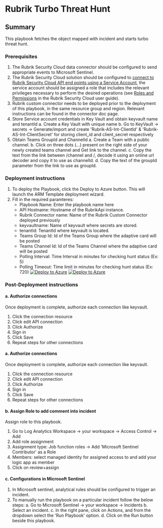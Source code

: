 # Rubrik Turbo Threat Hunt

## Summary

This playbook fetches the object mapped with incident and starts turbo threat hunt.

### Prerequisites

1. The Rubrik Security Cloud data connector should be configured to send appropriate events to Microsoft Sentinel.
2. The Rubrik Security Cloud solution should be configured to [connect to Rubrik Security Cloud API end points using a Service Account](https://docs.rubrik.com/en-us/saas/saas/polaris_api_access_with_service_accounts.html), the service account should be assigned a role that includes the relevant privileges necessary to perform the desired operations (see [Roles and Permissions](https://docs.rubrik.com/en-us/saas/saas/common/roles_and_permissions.html) in the Rubrik Security Cloud user guide).
3. Rubrik custom connector needs to be deployed prior to the deployment of this playbook, in the same resource group and region. Relevant instructions can be found in the connector doc page.
4. Store Service account credentials in Key Vault and obtain keyvault name and tenantId
    a. Create a Key Vault with unique name
    b. Go to KeyVault -> secrets -> Generate/import and create 'Rubrik-AS-Int-ClientId' & 'Rubrik-AS-Int-ClientSecret' for storing client_id and client_secret respectively
5. Obtain Teams GroupId and ChannelId
    a. Create a Team with a public channel.
    b. Click on three dots (...) present on the right side of your newly created teams channel and Get link to the channel.
    c. Copy the text from the link between /channel and /, decode it using an online url decoder and copy it to use as channelId.
    d. Copy the text of the groupId parameter from the link to use as groupId.

### Deployment instructions

1. To deploy the Playbook, click the Deploy to Azure button. This will launch the ARM Template deployment wizard.
2. Fill in the required paramteres:
    * Playbook Name: Enter the playbook name here
    * API Hostname: Hostname of the RubrikApi instance.
    * Rubrik Connector name: Name of the Rubrik Custom Connector deployed previously
    * keyvaultname: Name of keyvault where secrets are stored.
    * tenantId: TenantId where keyvault is located.
    * Teams Group Id: Id of the Teams Group where the adaptive card will be posted
    * Teams Channel Id: Id of the Teams Channel where the adaptive card will be posted
    * Polling Interval: Time Interval in minutes for checking hunt status (Ex: 5)
    * Polling Timeout: Time limit in minutes for checking hunt status (Ex: 720)
[![Deploy to Azure](https://aka.ms/deploytoazurebutton)](https://portal.azure.com/#create/Microsoft.Template/uri/https%3A%2F%2Fraw.githubusercontent.com%2FAzure%2FAzure-Sentinel%2Fmaster%2FSolutions%2FRubrikSecurityCloud%2FPlaybooks%2FRubrikTurboThreatHunt%2Fazuredeploy.json) [![Deploy to Azure](https://aka.ms/deploytoazuregovbutton)](https://portal.azure.us/#create/Microsoft.Template/uri/https%3A%2F%2Fraw.githubusercontent.com%2FAzure%2FAzure-Sentinel%2Fmaster%2FSolutions%2FRubrikSecurityCloud%2FPlaybooks%2FRubrikTurboThreatHunt%2Fazuredeploy.json)

### Post-Deployment instructions

#### a. Authorize connections

Once deployment is complete, authorize each connection like keyvault.

1. Click the connection resource
2. Click edit API connection
3. Click Authorize
4. Sign in
5. Click Save
6. Repeat steps for other connections

#### a. Authorize connections

Once deployment is complete, authorize each connection like keyvault.

1. Click the connection resource
2. Click edit API connection
3. Click Authorize
4. Sign in
5. Click Save
6. Repeat steps for other connections

#### b. Assign Role to add comment into incident
Assign role to this playbook.   
1. Go to Log Analytics Workspace → your workspace → Access Control → Add
2. Add role assignment
3. Assignment type: Job function roles -> Add 'Microsoft Sentinel Contributor' as a Role
4. Members: select managed identity for assigned access to and add your logic app as member
5. Click on review+assign

#### c. Configurations in Microsoft Sentinel
1. In Microsoft sentinel, analytical rules should be configured to trigger an incident.
2. To manually run the playbook on a particular incident follow the below steps:
   a. Go to Microsoft Sentinel -> your workspace -> Incidents
   b. Select an incident.
   c. In the right pane, click on Actions, and from the dropdown select the 'Run Playbook' option.
   d. Click on the Run button beside this playbook.
